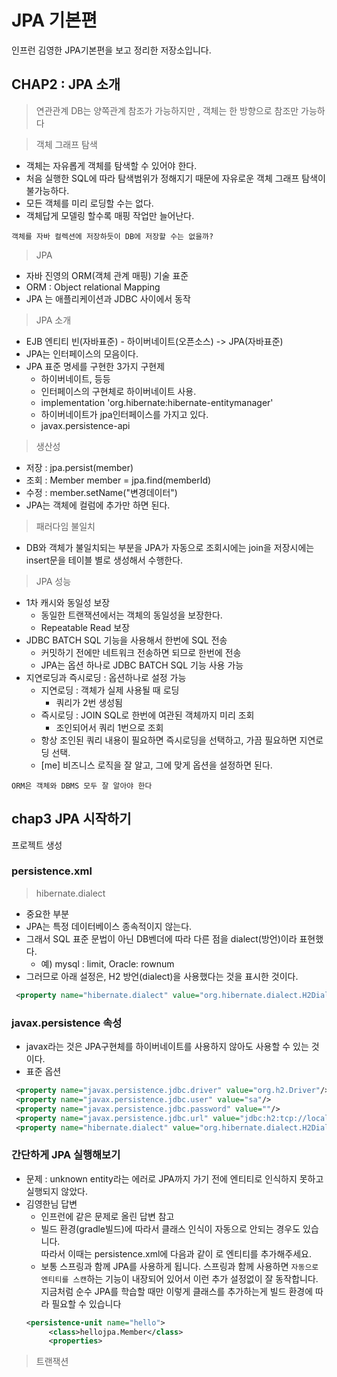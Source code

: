 # JPA 기본편

인프런 김영한 JPA기본편을 보고 정리한 저장소입니다.


## CHAP2 : JPA 소개 

> 연관관계
DB는 양쪽관계 참조가 가능하지만 , 객체는 한 방향으로 참조만 가능하다

> 객체 그래프 탐색
- 객체는 자유롭게 객체를 탐색할 수 있어야 한다.
- 처음 실행한 SQL에 따라 탐색범위가 정해지기 때문에 자유로운 객체 그래프 탐색이 불가능하다.
- 모든 객체를 미리 로딩할 수는 없다.
- 객체답게 모델링 할수록 매핑 작업만 늘어난다.

`객체를 자바 컬렉션에 저장하듯이 DB에 저장할 수는 없을까?`

> JPA
- 자바 진영의 ORM(객체 관계 매핑) 기술 표준
- ORM : Object relational Mapping
- JPA 는 애플리케이션과 JDBC 사이에서 동작

> JPA 소개
- EJB 엔티티 빈(자바표준) - 하이버네이트(오픈소스) -> JPA(자바표준)
- JPA는 인터페이스의 모음이다. 
- JPA 표준 명세를 구현한 3가지 구현제
  - 하이버네이트, 등등
  - 인터페이스의 구현체로 하이버네이트 사용.
  - implementation 'org.hibernate:hibernate-entitymanager'
  - 하이버네이트가 jpa인터페이스를 가지고 있다.
  - javax.persistence-api

> 생산성
- 저장 : jpa.persist(member)
- 조회 : Member member = jpa.find(memberId) 
- 수정 : member.setName("변경데이터")
- JPA는 객체에 컬럼에 추가만 하면 된다.

> 패러다임 불일치
- DB와 객체가 불일치되는 부분을 JPA가 자동으로 조회시에는 join을 저장시에는 insert문을 테이블 별로 생성해서 수행한다. 

> JPA 성능
- 1차 캐시와 동일성 보장
  - 동일한 트랜잭션에서는 객체의 동일성을 보장한다.
  - Repeatable Read 보장
- JDBC BATCH SQL 기능을 사용해서 한번에 SQL 전송
  - 커밋하기 전에만 네트워크 전송하면 되므로 한번에 전송
  - JPA는 옵션 하나로  JDBC BATCH SQL 기능 사용 가능
- 지연로딩과 즉시로딩 : 옵션하나로 설정 가능 
  - 지연로딩 : 객체가 실제 사용될 때 로딩
    - 쿼리가 2번 생성됨 
  - 즉시로딩 : JOIN SQL로 한번에 여관된 객체까지 미리 조회
    - 조인되어서 쿼리 1번으로 조회 
  - 항상 조인된 쿼리 내용이 필요하면 즉시로딩을 선택하고, 가끔 필요하면 지연로딩 선택. 
  - [me] 비즈니스 로직을 잘 알고, 그에 맞게 옵션을 설정하면 된다.

`ORM은 객체와 DBMS 모두 잘 알아야 한다 `

## chap3 JPA 시작하기 

프로젝트 생성

### persistence.xml
> hibernate.dialect
- 중요한 부분 
- JPA는 특정 데이터베이스 종속적이지 않는다.
- 그래서 SQL 표준 문법이 아닌 DB벤더에 따라 다른 점을 dialect(방언)이라 표현했다.
  - 예) mysql : limit, Oracle: rownum
- 그러므로 아래 설정은, H2 방언(dialect)을 사용했다는 것을 표시한 것이다.
```xml
 <property name="hibernate.dialect" value="org.hibernate.dialect.H2Dialect"/>
```

### javax.persistence 속성
- javax라는 것은 JPA구현체를 하이버네이트를 사용하지 않아도 사용할 수 있는 것이다.
- 표준 옵션

```xml
 <property name="javax.persistence.jdbc.driver" value="org.h2.Driver"/>
 <property name="javax.persistence.jdbc.user" value="sa"/>
 <property name="javax.persistence.jdbc.password" value=""/>
 <property name="javax.persistence.jdbc.url" value="jdbc:h2:tcp://localhost/~/jpabasic"/>
 <property name="hibernate.dialect" value="org.hibernate.dialect.H2Dialect"/>
```

### 간단하게 JPA 실행해보기 

- 문제 : unknown entity라는 에러로 JPA까지 가기 전에 엔티티로 인식하지 못하고 실행되지 않았다.
- 김영한님 답변 
  - 인프런에 같은 문제로 올린 답변 참고
  - 빌드 환경(gradle빌드)에 따라서 클래스 인식이 자동으로 안되는 경우도 있습니다.    
  따라서 이때는 persistence.xml에 다음과 같이 <class></class>로 엔티티를 추가해주세요.
  - 보통 스프링과 함께 JPA를 사용하게 됩니다. 스프링과 함께 사용하면 `자동으로 엔티티를 스캔`하는 기능이 내장되어 있어서 이런 추가 설정없이 잘 동작합니다.
  지금처럼 순수 JPA를 학습할 때만 이렇게 클래스를 추가하는게 빌드 환경에 따라 필요할 수 있습니다
  ```xml
  <persistence-unit name="hello">
       <class>hellojpa.Member</class>
       <properties>
  ```

> 트랜잭션

